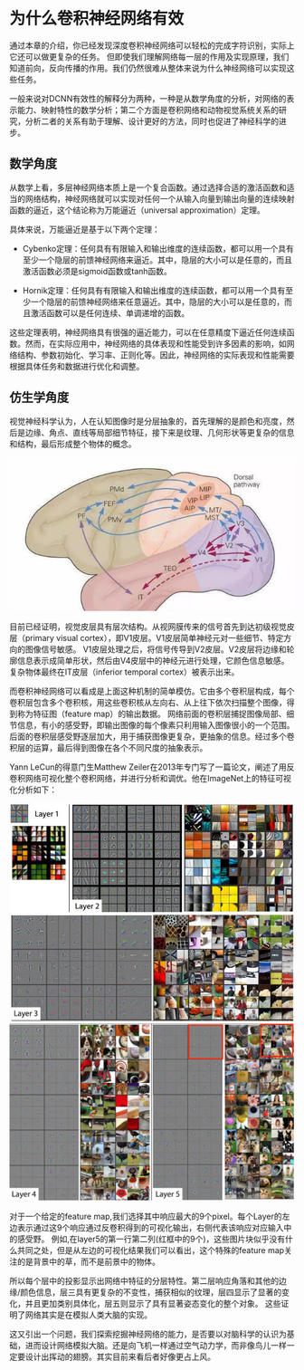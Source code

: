 # 为什么卷积神经网络有效

通过本章的介绍，你已经发现深度卷积神经网络可以轻松的完成字符识别，实际上它还可以做更复杂的任务。
但即使我们理解网络每一层的作用及实现原理，我们知道前向，反向传播的作用。我们仍然很难从整体来说为什么神经网络可以实现这些任务。

一般来说对DCNN有效性的解释分为两种，一种是从数学角度的分析，对网络的表示能力、映射特性的数学分析；第二个方面是卷积网络和动物视觉系统关系的研究，分析二者的关系有助于理解、设计更好的方法，同时也促进了神经科学的进步。

## 数学角度

从数学上看，多层神经网络本质上是一个复合函数。通过选择合适的激活函数和适当的网络结构，神经网络就可以实现对任何一个从输入向量到输出向量的连续映射函数的逼近，这个结论称为<def>万能逼近（universal approximation）</def>定理。

具体来说，万能逼近是基于以下两个定理：

- <def>Cybenko定理</def>：任何具有有限输入和输出维度的连续函数，都可以用一个具有至少一个隐层的前馈神经网络来逼近。其中，隐层的大小可以是任意的，而且激活函数必须是sigmoid函数或tanh函数。

- <def>Hornik定理</def>：任何具有有限输入和输出维度的连续函数，都可以用一个具有至少一个隐层的前馈神经网络来任意逼近。其中，隐层的大小可以是任意的，而且激活函数可以是任何连续、单调递增的函数。

这些定理表明，神经网络具有很强的逼近能力，可以在任意精度下逼近任何连续函数。然而，在实际应用中，神经网络的具体表现和性能受到许多因素的影响，如网络结构、参数初始化、学习率、正则化等。因此，神经网络的实际表现和性能需要根据具体任务和数据进行优化和调整。

## 仿生学角度

视觉神经科学认为，人在认知图像时是分层抽象的，首先理解的是颜色和亮度，然后是边缘、角点、直线等局部细节特征，接下来是纹理、几何形状等更复杂的信息和结构，最后形成整个物体的概念。

![](../../img/02/09/04/brain.jpg)

目前已经证明，视觉皮层具有层次结构。从视网膜传来的信号首先到达<def>初级视觉皮层（primary visual cortex）</def>，即V1皮层。V1皮层简单神经元对一些细节、特定方向的图像信号敏感。
V1皮层处理之后，将信号传导到V2皮层。V2皮层将边缘和轮廓信息表示成简单形状，然后由V4皮层中的神经元进行处理，它颜色信息敏感。复杂物体最终在<def>IT皮层（inferior temporal cortex）</def>被表示出来。

而卷积神经网络可以看成是上面这种机制的简单模仿。它由多个卷积层构成，每个卷积层包含多个卷积核，用这些卷积核从左向右、从上往下依次扫描整个图像，得到称为<def>特征图（feature map）</def>的输出数据。
网络前面的卷积层捕捉图像局部、细节信息，有小的感受野，即输出图像的每个像素只利用输入图像很小的一个范围。后面的卷积层感受野逐层加大，用于捕获图像更复杂，更抽象的信息。经过多个卷积层的运算，最后得到图像在各个不同尺度的抽象表示。

Yann LeCun的得意门生Matthew Zeiler在2013年专门写了一篇论文，阐述了用反卷积网络可视化整个卷积网络，并进行分析和调优。他在ImageNet上的特征可视化分析如下：

![](../../img/02/09/04/vis1.jpg)
![](../../img/02/09/04/vis2.jpg)
![](../../img/02/09/04/vis3.png)

对于一个给定的feature map,我们选择其中响应最大的9个pixel。每个Layer的左边表示通过这9个响应通过反卷积得到的可视化输出，右侧代表该响应对应输入中的感受野。
例如,在layer5的第一行第二列(红框中的9个)，这些图片块似乎没有什么共同之处，但是从左边的可视化结果我们可以看出，这个特殊的feature map关注的是背景中的草，而不是前景中的物体。

所以每个层中的投影显示出网络中特征的分层特性。第二层响应角落和其他的边缘/颜色信息，层三具有更复杂的不变性，捕获相似的纹理，层四显示了显著的变化，并且更加类别具体化，层五则显示了具有显著姿态变化的整个对象。
这些证明了网络其实是在模拟人类大脑的实现。

这又引出一个问题，我们探索挖掘神经网络的能力，是否要以对脑科学的认识为基础，进而设计网络模拟大脑。还是向飞机一样通过空气动力学，而非像鸟儿一样一定要设计出挥动的翅膀。其实目前来看后者好像更占上风。

